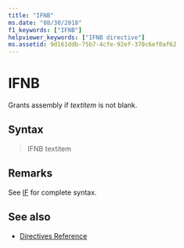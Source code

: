 ```yaml
---
title: "IFNB"
ms.date: "08/30/2018"
f1_keywords: ["IFNB"]
helpviewer_keywords: ["IFNB directive"]
ms.assetid: 9d161ddb-75b7-4cfe-92ef-370c6ef0af62
---
```

# IFNB

Grants assembly if *textitem* is not blank.

## Syntax

> IFNB textitem

## Remarks

See [IF](../../assembler/masm/if-masm.md) for complete syntax.

## See also

- [Directives Reference](../../assembler/masm/directives-reference.md)
